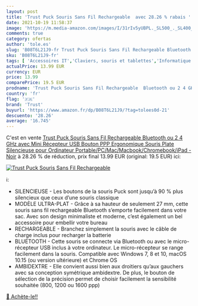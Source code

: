 ```yaml
---
layout: post
title: 'Trust Puck Souris Sans Fil Rechargeable  avec 28.26 % rabais '
date: 2021-10-19 11:58:37
image: 'https://m.media-amazon.com/images/I/31rIv5yUBPL._SL500_._SL400_.jpg'
comments: true
category: ofertas
author: 'tole.es'
slug: 'B08T6L21J9-fr Trust Puck Souris Sans Fil Rechargeable Bluetooth ou 2 4...'
sku: 'B08T6L21J9-fr'
tags: [ 'Accessoires IT','Claviers, souris et tablettes','Informatique','Souris','trust', ]
actualPrice: 13.99 EUR
currency: EUR
price: 13.99
comparePrice: 19.5 EUR
prodname: 'Trust Puck Souris Sans Fil Rechargeable  Bluetooth ou 2 4 GHz avec Mini Récepteur USB  Bouton PPP  Ergonomique  Souris Plate Silencieuse pour Ordinateur Portable/PC/Mac/Macbook/Chromebook/iPad - Noir'
country: 'fr'
flag: '🇫🇷'
brand: 'Trust'
buyurl: 'https://www.amazon.fr/dp/B08T6L21J9/?tag=tolees0d-21'
descuento: '28.26'
average: '16.745'
---
```


C'est en vente [Trust Puck Souris Sans Fil Rechargeable  Bluetooth ou 2 4 GHz avec Mini Récepteur USB  Bouton PPP  Ergonomique  Souris Plate Silencieuse pour Ordinateur Portable/PC/Mac/Macbook/Chromebook/iPad - Noir](https://www.amazon.fr/dp/B08T6L21J9/?tag=tolees0d-21)  à  28.26 % de réduction, prix final  13.99 EUR (original: 19.5 EUR) ici:

[![Trust Puck Souris Sans Fil Rechargeable ](https://m.media-amazon.com/images/I/31rIv5yUBPL._SL500_._SL400_.jpg)](https://www.amazon.fr/dp/B08T6L21J9/?tag=tolees0d-21)

ℹ️:

- SILENCIEUSE - Les boutons de la souris Puck sont jusqu’à 90 % plus silencieux que ceux d’une souris classique
- MODÈLE ULTRA-PLAT - Grâce à sa hauteur de seulement 27 mm, cette souris sans fil rechargeable Bluetooth s’emporte facilement dans votre sac. Avec son design minimaliste et moderne, c’est également un bel accessoire pour embellir votre bureau
- RECHARGEABLE - Branchez simplement la souris avec le câble de charge inclus pour recharger la batterie
- BLUETOOTH - Cette souris se connecte via Bluetooth ou avec le micro-récepteur USB inclus à votre ordinateur. Le micro-récepteur se range facilement dans la souris. Compatible avec Windows 7, 8 et 10, macOS 10.15 (ou version ultérieure) et Chrome OS
- AMBIDEXTRE - Elle convient aussi bien aux droitiers qu’aux gauchers avec sa conception symétrique ambidextre. De plus, le bouton de sélection de la précision permet de choisir facilement la sensibilité souhaitée (800, 1200 ou 1600 ppp)

[🛒 Achète-le!!](https://www.amazon.fr/dp/B08T6L21J9/?tag=tolees0d-21)
